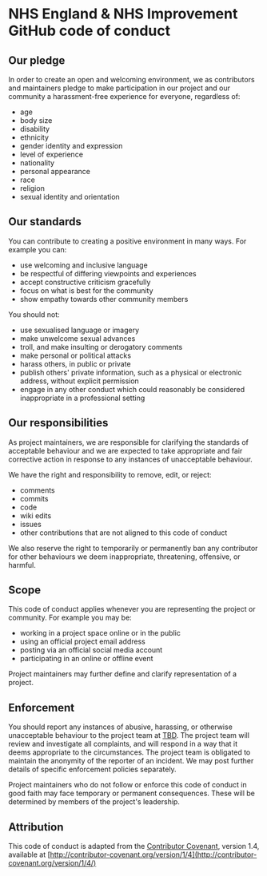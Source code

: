 # NHS England & NHS Improvement GitHub code of conduct

## [](#our-pledge)Our pledge

In order to create an open and welcoming environment, we as contributors and maintainers pledge to make participation in our project 
and our community a harassment-free experience for everyone, regardless of:

-   age
-   body size
-   disability
-   ethnicity
-   gender identity and expression
-   level of experience
-   nationality
-   personal appearance
-   race
-   religion
-   sexual identity and orientation

## [](#our-standards)Our standards

You can contribute to creating a positive environment in many ways. For example you can:

-   use welcoming and inclusive language
-   be respectful of differing viewpoints and experiences
-   accept constructive criticism gracefully
-   focus on what is best for the community
-   show empathy towards other community members

You should not:

-   use sexualised language or imagery
-   make unwelcome sexual advances
-   troll, and make insulting or derogatory comments
-   make personal or political attacks
-   harass others, in public or private
-   publish others' private information, such as a physical or electronic address, without explicit permission
-   engage in any other conduct which could reasonably be considered inappropriate in a professional setting

## [](#our-responsibilities)Our responsibilities

As project maintainers, we are responsible for clarifying the standards of acceptable behaviour and we are expected to take appropriate and fair corrective action in response to any instances of unacceptable behaviour.

We have the right and responsibility to remove, edit, or reject:

-   comments
-   commits
-   code
-   wiki edits
-   issues
-   other contributions that are not aligned to this code of conduct

We also reserve the right to temporarily or permanently ban any contributor for other behaviours we deem inappropriate, 
threatening, offensive, or harmful.

## [](#scope)Scope

This code of conduct applies whenever you are representing the project or community. For example you may be:

-   working in a project space online or in the public
-   using an official project email address
-   posting via an official social media account
-   participating in an online or offline event

Project maintainers may further define and clarify representation of a project.

## [](#enforcement)Enforcement

You should report any instances of abusive, harassing, or otherwise unacceptable behaviour to the project team at 
[TBD](mailto:). The project team will 
review and investigate all complaints, and will respond in a way that it deems appropriate to the circumstances. 
The project team is obligated to maintain the anonymity of the reporter of an incident. We may post further details of 
specific enforcement policies separately.

Project maintainers who do not follow or enforce this code of conduct in good faith may face temporary or permanent consequences. 
These will be determined by members of the project's leadership.

## [](#attribution)Attribution

This code of conduct is adapted from the [Contributor Covenant](http://contributor-covenant.org), version 1.4, 
available at [http://contributor-covenant.org/version/1/4](http://contributor-covenant.org/version/1/4/)
